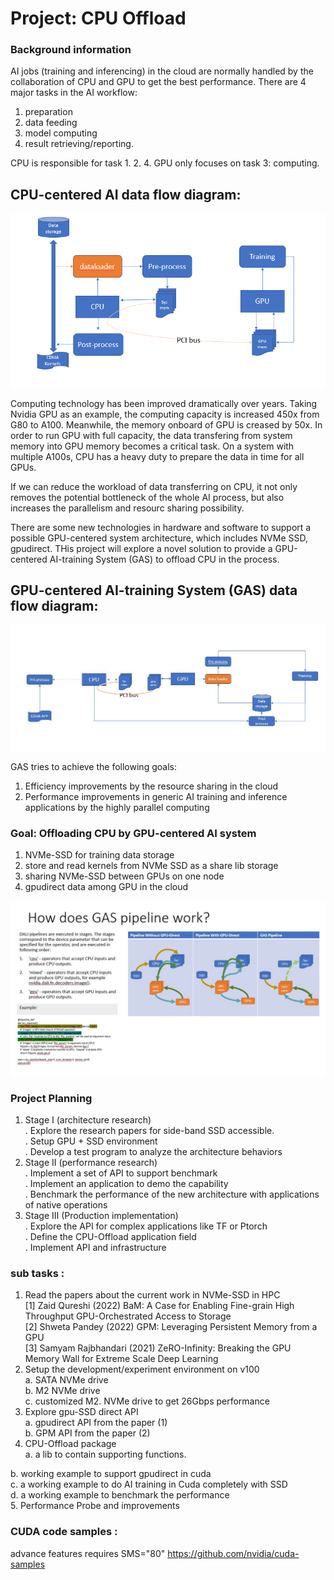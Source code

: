 # Project: CPU Offload

### Background information
  
AI jobs (training and inferencing) in the cloud are normally handled by the collaboration of CPU and GPU to get the best performance. There are 4 major tasks in the AI workflow:  
  1.  preparation  
  2.  data feeding  
  3.  model computing  
  4.  result retrieving/reporting.  

CPU is responsible for task 1. 2. 4. GPU only focuses on task 3: computing.  
## CPU-centered AI data flow diagram:
<img src="./docs/alnair-cpu-centered.jpg">

Computing technology has been improved dramatically over years. Taking Nvidia GPU as an example, the computing capacity is increased 450x from G80 to A100. Meanwhile, the memory onboard of GPU is creased by 50x. In order to run GPU with full capacity, the data transfering from system memory into GPU memory becomes a critical task. On a system with multiple A100s, CPU has a heavy duty to prepare the data in time for all GPUs.

If we can reduce the workload of data transferring on CPU, it not only removes the potential bottleneck of the whole AI process, but also increases the parallelism and resourc sharing possibility.

There are some new technologies in hardware and software to support a possible GPU-centered system architecture, which includes NVMe SSD, gpudirect. THis project will explore a novel solution to provide a GPU-centered AI-training System (GAS) to offload CPU in the process. 

## GPU-centered AI-training System (GAS) data flow diagram:
<img src="./docs/alnair-gpu-centered.JPG">

GAS tries to achieve the following goals:
1.  Efficiency improvements by the resource sharing in the cloud
2.  Performance improvements in generic AI training and inference applications by the highly parallel computing

### Goal: Offloading CPU by GPU-centered AI system

1. NVMe-SSD for training data storage
2. store and read kernels from NVMe SSD as a share lib storage
3. sharing NVMe-SSD between GPUs on one node
4. gpudirect data among GPU in the cloud

<img src="./docs/alnair-GAS-pipeline.JPG">

### Project Planning
1. Stage I (architecture research)  
  . Explore the research papers for side-band SSD accessible.  
  . Setup GPU + SSD environment  
  . Develop a test program to analyze the architecture behaviors  
2. Stage II (performance research)  
  . Implement a set of API to support benchmark  
  . Implement an application to demo the capability  
  . Benchmark the performance of the new architecture with applications of native operations  
3. Stage III (Production implementation)  
  . Explore the API for complex applications like TF or Ptorch  
  . Define the CPU-Offload application field  
  . Implement API and infrastructure  

### sub tasks : 

1. Read the papers about the current work in NVMe-SSD in HPC  
  <a id="1">[1]</a> 
  Zaid Qureshi (2022) BaM: A Case for Enabling Fine-grain High Throughput GPU-Orchestrated Access to Storage  
  <a id="2">[2]</a> 
  Shweta Pandey (2022) GPM: Leveraging Persistent Memory from a GPU  
  <a id="3">[3]</a> 
  Samyam Rajbhandari (2021) ZeRO-Infinity: Breaking the GPU Memory Wall for Extreme Scale Deep Learning    
3. Setup the development/experiment environment on v100   
  a. SATA NVMe drive  
  b. M2 NVMe drive  
  c. customized M2. NVMe drive to get 26Gbps performance  
3. Explore gpu-SSD direct API  
  a. gpudirect API from the paper (1)  
  b. GPM API from the paper (2)  
4. CPU-Offload package  
  a. a lib to contain supporting functions.   
  
  b. working example to support gpudirect in cuda  
  c. a working example to do AI training in Cuda completely with SSD  
  d. a working example to benchmark the performance  
5. Performance Probe and improvements

### CUDA code samples :
advance features requires SMS="80"
https://github.com/nvidia/cuda-samples
